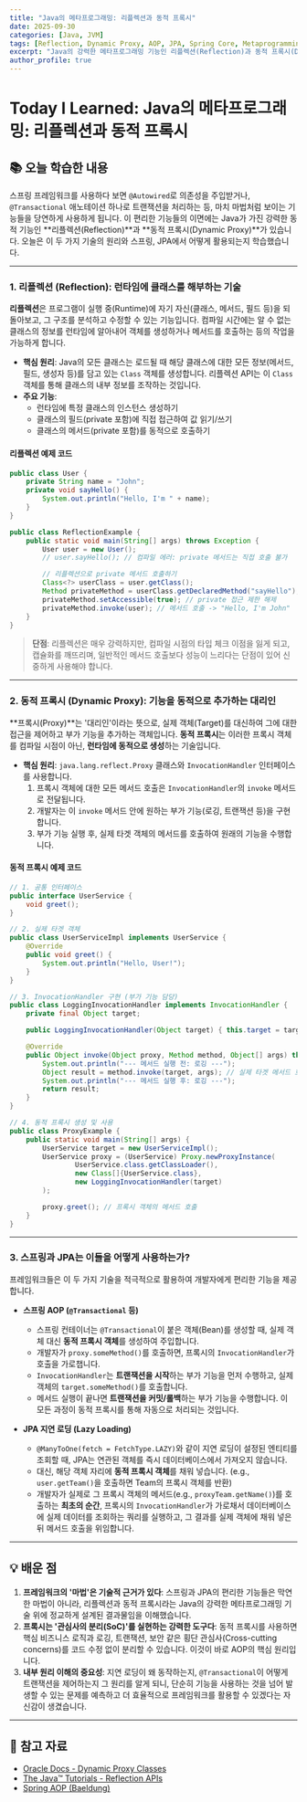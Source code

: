 ```yaml
---
title: "Java의 메타프로그래밍: 리플렉션과 동적 프록시"
date: 2025-09-30
categories: [Java, JVM]
tags: [Reflection, Dynamic Proxy, AOP, JPA, Spring Core, Metaprogramming, TIL]
excerpt: "Java의 강력한 메타프로그래밍 기능인 리플렉션(Reflection)과 동적 프록시(Dynamic Proxy)의 원리를 학습합니다. 스프링 AOP와 JPA 지연 로딩이 어떤 기술을 기반으로 동작하는지, 그 내부 원리를 파헤쳐봅니다."
author_profile: true
---
```


# Today I Learned: Java의 메타프로그래밍: 리플렉션과 동적 프록시

## 📚 오늘 학습한 내용

스프링 프레임워크를 사용하다 보면 `@Autowired`로 의존성을 주입받거나, `@Transactional` 애노테이션 하나로 트랜잭션을 처리하는 등, 마치 마법처럼 보이는 기능들을 당연하게 사용하게 됩니다. 이 편리한 기능들의 이면에는 Java가 가진 강력한 동적 기능인 **리플렉션(Reflection)**과 **동적 프록시(Dynamic Proxy)**가 있습니다. 오늘은 이 두 가지 기술의 원리와 스프링, JPA에서 어떻게 활용되는지 학습했습니다.

---

### 1. **리플렉션 (Reflection): 런타임에 클래스를 해부하는 기술**

**리플렉션**은 프로그램이 실행 중(Runtime)에 자기 자신(클래스, 메서드, 필드 등)을 되돌아보고, 그 구조를 분석하고 수정할 수 있는 기능입니다. 컴파일 시간에는 알 수 없는 클래스의 정보를 런타임에 알아내어 객체를 생성하거나 메서드를 호출하는 등의 작업을 가능하게 합니다.

-   **핵심 원리**: Java의 모든 클래스는 로드될 때 해당 클래스에 대한 모든 정보(메서드, 필드, 생성자 등)를 담고 있는 `Class` 객체를 생성합니다. 리플렉션 API는 이 `Class` 객체를 통해 클래스의 내부 정보를 조작하는 것입니다.
-   **주요 기능**:
    -   런타임에 특정 클래스의 인스턴스 생성하기
    -   클래스의 필드(private 포함)에 직접 접근하여 값 읽기/쓰기
    -   클래스의 메서드(private 포함)를 동적으로 호출하기

#### **리플렉션 예제 코드**
```java
public class User {
    private String name = "John";
    private void sayHello() {
        System.out.println("Hello, I'm " + name);
    }
}

public class ReflectionExample {
    public static void main(String[] args) throws Exception {
        User user = new User();
        // user.sayHello(); // 컴파일 에러: private 메서드는 직접 호출 불가

        // 리플렉션으로 private 메서드 호출하기
        Class<?> userClass = user.getClass();
        Method privateMethod = userClass.getDeclaredMethod("sayHello");
        privateMethod.setAccessible(true); // private 접근 제한 해제
        privateMethod.invoke(user); // 메서드 호출 -> "Hello, I'm John"
    }
}
```
> **단점**: 리플렉션은 매우 강력하지만, 컴파일 시점의 타입 체크 이점을 잃게 되고, 캡슐화를 깨뜨리며, 일반적인 메서드 호출보다 성능이 느리다는 단점이 있어 신중하게 사용해야 합니다.

---

### 2. **동적 프록시 (Dynamic Proxy): 기능을 동적으로 추가하는 대리인**

**프록시(Proxy)**는 '대리인'이라는 뜻으로, 실제 객체(Target)를 대신하여 그에 대한 접근을 제어하고 부가 기능을 추가하는 객체입니다. **동적 프록시**는 이러한 프록시 객체를 컴파일 시점이 아닌, **런타임에 동적으로 생성**하는 기술입니다.

-   **핵심 원리**: `java.lang.reflect.Proxy` 클래스와 `InvocationHandler` 인터페이스를 사용합니다.
    1.  프록시 객체에 대한 모든 메서드 호출은 `InvocationHandler`의 `invoke` 메서드로 전달됩니다.
    2.  개발자는 이 `invoke` 메서드 안에 원하는 부가 기능(로깅, 트랜잭션 등)을 구현합니다.
    3.  부가 기능 실행 후, 실제 타겟 객체의 메서드를 호출하여 원래의 기능을 수행합니다.

#### **동적 프록시 예제 코드**
```java
// 1. 공통 인터페이스
public interface UserService {
    void greet();
}

// 2. 실제 타겟 객체
public class UserServiceImpl implements UserService {
    @Override
    public void greet() {
        System.out.println("Hello, User!");
    }
}

// 3. InvocationHandler 구현 (부가 기능 담당)
public class LoggingInvocationHandler implements InvocationHandler {
    private final Object target;

    public LoggingInvocationHandler(Object target) { this.target = target; }

    @Override
    public Object invoke(Object proxy, Method method, Object[] args) throws Throwable {
        System.out.println("--- 메서드 실행 전: 로깅 ---");
        Object result = method.invoke(target, args); // 실제 타겟 메서드 호출
        System.out.println("--- 메서드 실행 후: 로깅 ---");
        return result;
    }
}

// 4. 동적 프록시 생성 및 사용
public class ProxyExample {
    public static void main(String[] args) {
        UserService target = new UserServiceImpl();
        UserService proxy = (UserService) Proxy.newProxyInstance(
                UserService.class.getClassLoader(),
                new Class[]{UserService.class},
                new LoggingInvocationHandler(target)
        );

        proxy.greet(); // 프록시 객체의 메서드 호출
    }
}
```


---

### 3. **스프링과 JPA는 이들을 어떻게 사용하는가?**

프레임워크들은 이 두 가지 기술을 적극적으로 활용하여 개발자에게 편리한 기능을 제공합니다.

-   **스프링 AOP (`@Transactional` 등)**
    -   스프링 컨테이너는 `@Transactional`이 붙은 객체(Bean)를 생성할 때, 실제 객체 대신 **동적 프록시 객체**를 생성하여 주입합니다.
    -   개발자가 `proxy.someMethod()`를 호출하면, 프록시의 `InvocationHandler`가 호출을 가로챕니다.
    -   `InvocationHandler`는 **트랜잭션을 시작**하는 부가 기능을 먼저 수행하고, 실제 객체의 `target.someMethod()`를 호출합니다.
    -   메서드 실행이 끝나면 **트랜잭션을 커밋/롤백**하는 부가 기능을 수행합니다. 이 모든 과정이 동적 프록시를 통해 자동으로 처리되는 것입니다.

-   **JPA 지연 로딩 (Lazy Loading)**
    -   `@ManyToOne(fetch = FetchType.LAZY)`와 같이 지연 로딩이 설정된 엔티티를 조회할 때, JPA는 연관된 객체를 즉시 데이터베이스에서 가져오지 않습니다.
    -   대신, 해당 객체 자리에 **동적 프록시 객체**를 채워 넣습니다. (e.g., `user.getTeam()`을 호출하면 Team의 프록시 객체를 반환)
    -   개발자가 실제로 그 프록시 객체의 메서드(e.g., `proxyTeam.getName()`)를 호출하는 **최초의 순간**, 프록시의 `InvocationHandler`가 가로채서 데이터베이스에 실제 데이터를 조회하는 쿼리를 실행하고, 그 결과를 실제 객체에 채워 넣은 뒤 메서드 호출을 위임합니다.

---

## 💡 배운 점

1.  **프레임워크의 '마법'은 기술적 근거가 있다**: 스프링과 JPA의 편리한 기능들은 막연한 마법이 아니라, 리플렉션과 동적 프록시라는 Java의 강력한 메타프로그래밍 기술 위에 정교하게 설계된 결과물임을 이해했습니다.
2.  **프록시는 '관심사의 분리(SoC)'를 실현하는 강력한 도구다**: 동적 프록시를 사용하면 핵심 비즈니스 로직과 로깅, 트랜잭션, 보안 같은 횡단 관심사(Cross-cutting concerns)를 코드 수정 없이 분리할 수 있습니다. 이것이 바로 AOP의 핵심 원리입니다.
3.  **내부 원리 이해의 중요성**: 지연 로딩이 왜 동작하는지, `@Transactional`이 어떻게 트랜잭션을 제어하는지 그 원리를 알게 되니, 단순히 기능을 사용하는 것을 넘어 발생할 수 있는 문제를 예측하고 더 효율적으로 프레임워크를 활용할 수 있겠다는 자신감이 생겼습니다.

---

## 🔗 참고 자료

-   [Oracle Docs - Dynamic Proxy Classes](https://docs.oracle.com/javase/8/docs/technotes/guides/reflection/proxy.html)
-   [The Java™ Tutorials - Reflection APIs](https://docs.oracle.com/javase/tutorial/reflect/index.html)
-   [Spring AOP (Baeldung)](https://www.baeldung.com/spring-aop)
